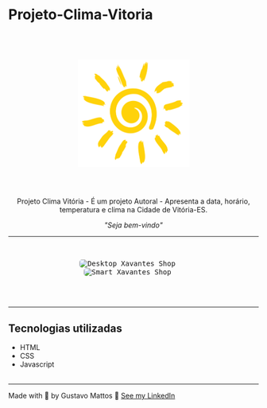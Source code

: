 # Projeto-Clima-Vitoria
<h1 align="center">
  <br>
  <img src="src/imagem/sun.png" alt="Logo"  width="225">
  <br><br>
</h1>

<p align="center">Projeto Clima Vitória - É um projeto Autoral - Apresenta a data, horário, temperatura e clima na Cidade de Vitória-ES.</p>

<p align="center"><i>"Seja bem-vindo"</i></p>

<hr><br>

<p align="center">
  <kbd>
    <img width="500" style="border-radius: 5px" src="src/imagem/gif-window.gif" alt="Desktop Xavantes Shop">
  </kbd>
  &nbsp;&nbsp;&nbsp;&nbsp;
  <kbd><br>
    <img width="200" style="border-radius: 5px" src="src/imagem/gif-smart2.gif" alt="Smart Xavantes Shop">
  </kbd>
  &nbsp;&nbsp;&nbsp;&nbsp;
</p><br><br><hr>


## Tecnologias utilizadas
- HTML
- CSS
- Javascript
<br><br>
<hr>

Made with 💙 by Gustavo Mattos 👋 [See my LinkedIn](linkedin.com/in/guh-mattos/)
